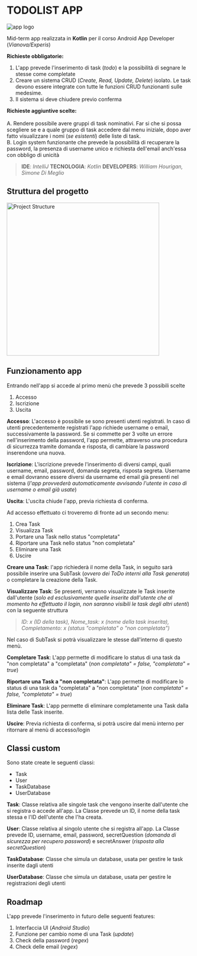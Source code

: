 # TODOLIST APP

![app logo](https://user-images.githubusercontent.com/78272736/205112782-194b9830-5480-4575-8084-2a3aae7b1195.png)


Mid-term app realizzata in **Kotlin** per il corso Android App Developer (*Vianova/Experis*)

**Richieste obbligatorie:** 
1. L'app prevede l'inserimento di task (*todo*) e la possibilità di segnare le stesse come completate
2. Creare un sistema CRUD (*Create, Read, Update, Delete*) isolato. Le task devono essere integrate con tutte le funzioni CRUD funzionanti sulle medesime.
3. Il sistema si deve chiudere previo conferma

**Richieste aggiuntive scelte:** <br/><br/>
A. Rendere possibile avere gruppi di task nominativi. Far si che si possa scegliere se e a quale gruppo di task accedere dal menu iniziale, dopo aver fatto visualizzare i nomi (*se esistenti*) delle liste di task.<br/>
B. Login system funzionante che prevede la possibilità di recuperare la password, la presenza di username unico e richiesta dell'email anch'essa con obbligo di unicità

>**IDE**: *IntelliJ*
**TECNOLOGIA**: *Kotlin*
**DEVELOPERS**: *William Hourigan, Simone Di Meglio*

## Struttura del progetto

<img width="412" alt="Project Structure" src="https://user-images.githubusercontent.com/78272736/205112549-a5a04c6e-09f3-4055-8ad0-56bf6a8708b2.png">


## Funzionamento app

Entrando nell'app si accede al primo menù che prevede 3 possibili scelte
 
1) Accesso
2) Iscrizione
3) Uscita 

**Accesso**: L'accesso è possibile se sono presenti utenti registrati. In caso di utenti precedentemente registrati l'app richiede username o email, successivamente la password. Se si commette per 3 volte un errore nell'inserimento della password, l'app permette, attraverso una procedura di sicurrezza tramite domanda e risposta, di cambiare la password inserendone una nuova. 

**Iscrizione**: L'iscrizione prevede l'inserimento di diversi campi, quali username, email, password, domanda segreta, risposta segreta. Username e email dovranno essere diversi da username ed email già presenti nel sistema (*l'app provvederà automaticamente avvisando l'utente in caso di username o email già usate*)

**Uscita**: L'uscita chiude l'app, previa richiesta di conferma. 

Ad accesso effettuato ci troveremo di fronte ad un secondo menu: 

1) Crea Task
2) Visualizza Task 
3) Portare una Task nello status "completata"
4) Riportare una Task nello status "non completata"
5) Eliminare una Task
6) Uscire

**Creare una Task**: l'app richiederà il nome della Task, in seguito sarà possibile inserire una SubTask (*ovvero dei ToDo interni alla Task generata*) o completare la creazione della Task.

**Visualizzare Task**: Se presenti, verranno visualizzate le Task inserite dall'utente (*solo ed esclusivamente quelle inserite dall'utente che al momento ha effettuato il login, non saranno visibili le task degli altri utenti*) con la seguente struttura 

> *ID: x (ID della task), Nome_task: x (nome della task inserita), Completamento: x (status "completata" o "non completata")*

Nel caso di SubTask si potrà visualizzare le stesse dall'interno di questo menù.

**Completare Task**:  L'app permette di modificare lo status di una task da "non completata" a "completata" (*non completata" = false, "completata" = true*)

**Riportare una Task a "non completata"**:  L'app permette di modificare lo status di una task da "completata" a "non completata" (*non completata" = false, "completata" = true*)

**Eliminare Task**:  L'app permette di eliminare completamente una Task dalla lista delle Task inserite.

**Uscire**:  Previa richiesta di conferma, si potrà uscire dal menù interno per ritornare al menù di accesso/login

## Classi custom

Sono state create le seguenti classi:

- Task
- User
- TaskDatabase
- UserDatabase

**Task**: Classe relativa alle singole task che vengono inserite dall'utente che si registra o accede all'app. La Classe prevede un ID, il nome della task stessa e l'ID dell'utente che l'ha creata. 

**User**: Classe relativa al singolo utente che si registra all'app. La Classe prevede ID, username, email, password, secretQuestion (*domanda di sicurezza per recupero password*) e secretAnswer (*risposta alla secretQuestion*)

**TaskDatabase**: Classe che simula un database, usata per gestire le task inserite dagli utenti

**UserDatabase**: Classe che simula un database, usata per gestire le registrazioni degli utenti

## Roadmap

L'app prevede l'inserimento in futuro delle seguenti features: 

 1. Interfaccia UI (*Android Studio*)
 2. Funzione per cambio nome di una Task (*update*)
 3. Check della password (*regex*)
 4. Check delle email (*regex*)
